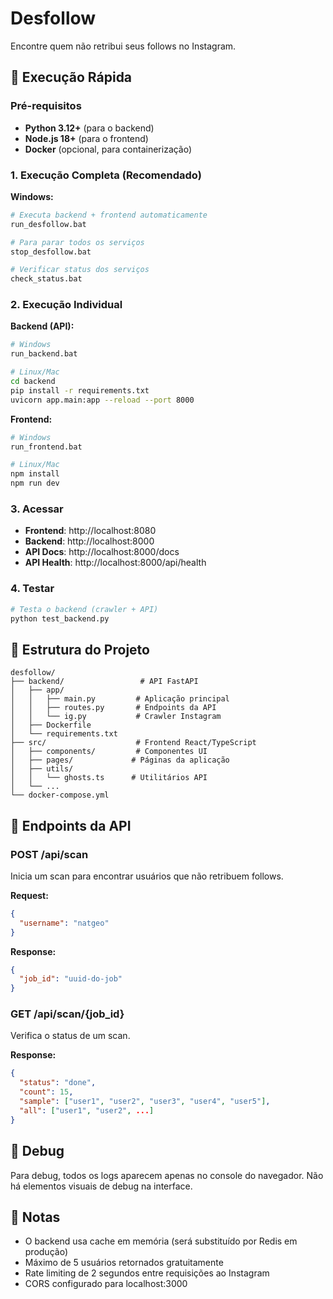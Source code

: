 # Desfollow

Encontre quem não retribui seus follows no Instagram.

## 🚀 Execução Rápida

### Pré-requisitos

- **Python 3.12+** (para o backend)
- **Node.js 18+** (para o frontend)
- **Docker** (opcional, para containerização)

### 1. Execução Completa (Recomendado)

**Windows:**
```bash
# Executa backend + frontend automaticamente
run_desfollow.bat

# Para parar todos os serviços
stop_desfollow.bat

# Verificar status dos serviços
check_status.bat
```

### 2. Execução Individual

**Backend (API):**
```bash
# Windows
run_backend.bat

# Linux/Mac
cd backend
pip install -r requirements.txt
uvicorn app.main:app --reload --port 8000
```

**Frontend:**
```bash
# Windows
run_frontend.bat

# Linux/Mac
npm install
npm run dev
```

### 3. Acessar

- **Frontend**: http://localhost:8080
- **Backend**: http://localhost:8000
- **API Docs**: http://localhost:8000/docs
- **API Health**: http://localhost:8000/api/health

### 4. Testar

```bash
# Testa o backend (crawler + API)
python test_backend.py
```

## 📁 Estrutura do Projeto

```
desfollow/
├── backend/                 # API FastAPI
│   ├── app/
│   │   ├── main.py         # Aplicação principal
│   │   ├── routes.py       # Endpoints da API
│   │   └── ig.py           # Crawler Instagram
│   ├── Dockerfile
│   └── requirements.txt
├── src/                    # Frontend React/TypeScript
│   ├── components/         # Componentes UI
│   ├── pages/             # Páginas da aplicação
│   ├── utils/
│   │   └── ghosts.ts      # Utilitários API
│   └── ...
└── docker-compose.yml
```

## 🔧 Endpoints da API

### POST /api/scan
Inicia um scan para encontrar usuários que não retribuem follows.

**Request:**
```json
{
  "username": "natgeo"
}
```

**Response:**
```json
{
  "job_id": "uuid-do-job"
}
```

### GET /api/scan/{job_id}
Verifica o status de um scan.

**Response:**
```json
{
  "status": "done",
  "count": 15,
  "sample": ["user1", "user2", "user3", "user4", "user5"],
  "all": ["user1", "user2", ...]
}
```

## 🐛 Debug

Para debug, todos os logs aparecem apenas no console do navegador. Não há elementos visuais de debug na interface.

## 📝 Notas

- O backend usa cache em memória (será substituído por Redis em produção)
- Máximo de 5 usuários retornados gratuitamente
- Rate limiting de 2 segundos entre requisições ao Instagram
- CORS configurado para localhost:3000
